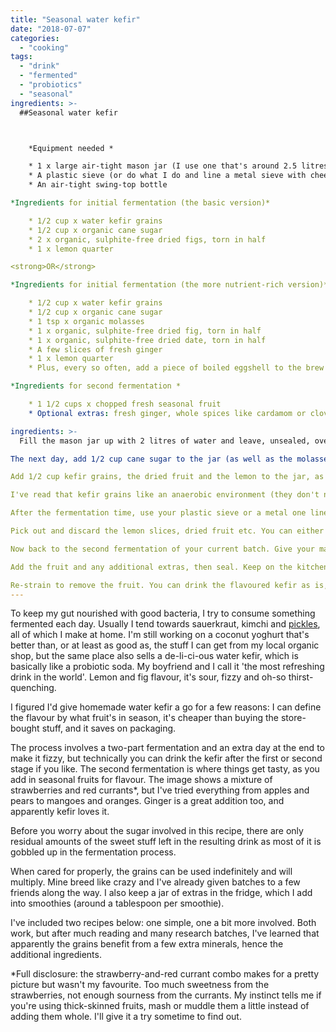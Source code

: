 ```yaml
---
title: "Seasonal water kefir"
date: "2018-07-07"
categories: 
  - "cooking"
tags: 
  - "drink"
  - "fermented"
  - "probiotics"
  - "seasonal"
ingredients: >-
  ##Seasonal water kefir



    *Equipment needed *

 	* 1 x large air-tight mason jar (I use one that's around 2.5 litres)
 	* A plastic sieve (or do what I do and line a metal sieve with cheesecloth when straining the grains, which don't deal well with metal)
 	* An air-tight swing-top bottle

*Ingredients for initial fermentation (the basic version)*

 	* 1/2 cup x water kefir grains
 	* 1/2 cup x organic cane sugar
 	* 2 x organic, sulphite-free dried figs, torn in half
 	* 1 x lemon quarter

<strong>OR</strong>

*Ingredients for initial fermentation (the more nutrient-rich version)*

 	* 1/2 cup x water kefir grains
 	* 1/2 cup x organic cane sugar
 	* 1 tsp x organic molasses
 	* 1 x organic, sulphite-free dried fig, torn in half
 	* 1 x organic, sulphite-free dried date, torn in half
 	* A few slices of fresh ginger
 	* 1 x lemon quarter
 	* Plus, every so often, add a piece of boiled eggshell to the brew

*Ingredients for second fermentation *

 	* 1 1/2 cups x chopped fresh seasonal fruit
 	* Optional extras: fresh ginger, whole spices like cardamom or clove, fresh herbs

ingredients: >-
  Fill the mason jar up with 2 litres of water and leave, unsealed, overnight. This helps chlorine from tap water to evaporate. If your tap water is chlorine free, you can skip this step. You can also use natural spring water instead to start making the kefir immediately.

The next day, add 1/2 cup cane sugar to the jar (as well as the molasses, if following the more involved fermentation option) and stir with a wooden spoon (remember: kefir grains don't like metal) until dissolved.

Add 1/2 cup kefir grains, the dried fruit and the lemon to the jar, as well as the ginger and egg shell if using. Seal the jar, then leave on the kitchen counter away from direct sunlight for 2-3 days, the former for warmer months and the latter during winter. One recipe I read suggests giving it some sunlight on the last day, which I do from time to time.

I've read that kefir grains like an anaerobic environment (they don't need oxygen to survive), hence the air-tight container. If you want to reduce the (already small) amount of alcohol present in finished water kefir, however, you can use cheesecloth over the lid instead.

After the fermentation time, use your plastic sieve or a metal one lined with cheesecloth to strain the mixture from the jar into a bowl.

Pick out and discard the lemon slices, dried fruit etc. You can either use the grains to start a fresh batch immediately, or you can store them in a jar in the fridge with a mixture of water and sugar. I use around one tablespoon of organic cane sugar per time and cover with water. If you had mixture leftover from the first fermentation feel free to add that in. The grains are happiest when making water kefir though, so as soon as I'm running low on one batch I get a new one rolling.

Now back to the second fermentation of your current batch. Give your mason jar a rinse, then pour the strained liquid back in.

Add the fruit and any additional extras, then seal. Keep on the kitchen bench for another 24 hours. After that time, the fruit should have risen to the surface and the liquid should have a light fizz.

Re-strain to remove the fruit. You can drink the flavoured kefir as is, or pour it into a swing-top bottle and leave at room temperature for an additional 24 hours or longer to make it fizzy. Just make sure you 'burp' the bottle once or twice a day, as bottles like this have been known to explode.
---
```

To keep my gut nourished with good bacteria, I try to consume something fermented each day. Usually I tend towards sauerkraut, kimchi and [pickles](https://cookingwithnothing.com/easy-pickles/), all of which I make at home. I'm still working on a coconut yoghurt that's better than, or at least as good as, the stuff I can get from my local organic shop, but the same place also sells a de-li-ci-ous water kefir, which is basically like a probiotic soda. My boyfriend and I call it 'the most refreshing drink in the world'. Lemon and fig flavour, it's sour, fizzy and oh-so thirst-quenching.

I figured I'd give homemade water kefir a go for a few reasons: I can define the flavour by what fruit's in season, it's cheaper than buying the store-bought stuff, and it saves on packaging.

The process involves a two-part fermentation and an extra day at the end to make it fizzy, but technically you can drink the kefir after the first or second stage if you like. The second fermentation is where things get tasty, as you add in seasonal fruits for flavour. The image shows a mixture of strawberries and red currants\*, but I've tried everything from apples and pears to mangoes and oranges. Ginger is a great addition too, and apparently kefir loves it.

Before you worry about the sugar involved in this recipe, there are only residual amounts of the sweet stuff left in the resulting drink as most of it is gobbled up in the fermentation process.

When cared for properly, the grains can be used indefinitely and will multiply. Mine breed like crazy and I've already given batches to a few friends along the way. I also keep a jar of extras in the fridge, which I add into smoothies (around a tablespoon per smoothie).

I've included two recipes below: one simple, one a bit more involved. Both work, but after much reading and many research batches, I've learned that apparently the grains benefit from a few extra minerals, hence the additional ingredients.

\*Full disclosure: the strawberry-and-red currant combo makes for a pretty picture but wasn't my favourite. Too much sweetness from the strawberries, not enough sourness from the currants. My instinct tells me if you're using thick-skinned fruits, mash or muddle them a little instead of adding them whole. I'll give it a try sometime to find out.
